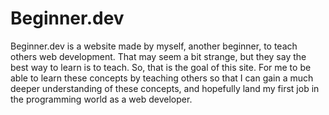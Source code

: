 # Beginner.dev

Beginner.dev is a website made by myself, another beginner, to teach others web development. That may seem a bit strange, but they say the best way to learn is to teach. So, that is the goal of this site. For me to be able to learn these concepts by teaching others so that I can gain a much deeper understanding of these concepts, and hopefully land my first job in the programming world as a web developer.
